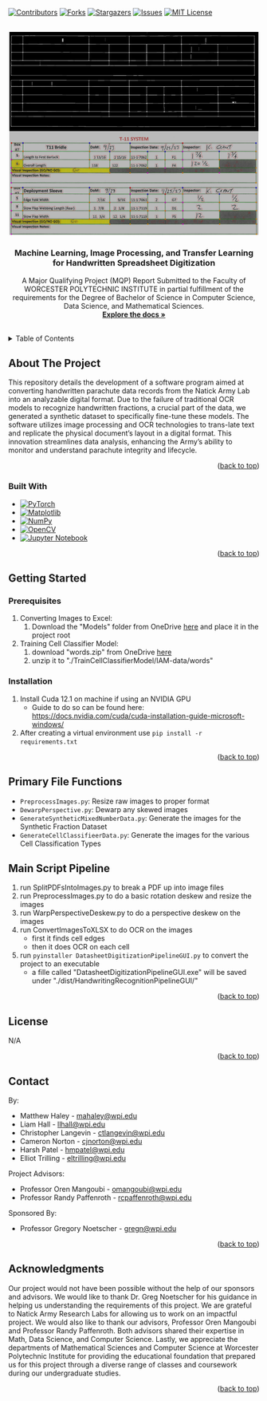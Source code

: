 <!-- Improved compatibility of back to top link: See: https://github.com/othneildrew/Best-README-Template/pull/73 -->
<a name="readme-top"></a>
<!--
*** Thanks for checking out the Best-README-Template. If you have a suggestion
*** that would make this better, please fork the repo and create a pull request
*** or simply open an issue with the tag "enhancement".
*** Don't forget to give the project a star!
*** Thanks again! Now go create something AMAZING! :D
-->



<!-- PROJECT SHIELDS -->
<!--
*** I'm using markdown "reference style" links for readability.
*** Reference links are enclosed in brackets [ ] instead of parentheses ( ).
*** See the bottom of this document for the declaration of the reference variables
*** for contributors-url, forks-url, etc. This is an optional, concise syntax you may use.
*** https://www.markdownguide.org/basic-syntax/#reference-style-links
-->
[![Contributors][contributors-shield]][contributors-url]
[![Forks][forks-shield]][forks-url]
[![Stargazers][stars-shield]][stars-url]
[![Issues][issues-shield]][issues-url]
[![MIT License][license-shield]][license-url]


<!-- PROJECT LOGO -->
<br />
<div align="center">
  <a href="https://github.com/Handwriting-MQP/Parachute-Converter">
    <img src="readme-images/logo.png" alt="Logo"  width="500">
  </a>

<h3 align="center">Machine Learning, Image Processing,
and Transfer Learning for
Handwritten Spreadsheet Digitization</h3>

  <p align="center">
    A Major Qualifying Project (MQP) Report
Submitted to the Faculty of
WORCESTER POLYTECHNIC INSTITUTE
in partial fulfillment of the requirements
for the Degree of Bachelor of Science in
Computer Science,
Data Science,
and Mathematical Sciences.
    <br />
    <a href="https://github.com/Handwriting-MQP/Parachute-Converter"><strong>Explore the docs »</strong></a>
    <br />
    <br />
    <!--<a href="https://github.com/Handwriting-MQP/Parachute-Converter">View Demo</a>
    ·
    <a href="https://github.com/Handwriting-MQP/Parachute-Convertere/issues">Report Bug</a>
    ·
    <a href="https://github.com/Handwriting-MQP/Parachute-Converter/issues">Request Feature</a>!-->
  </p>
</div>



<!-- TABLE OF CONTENTS -->
<details>
  <summary>Table of Contents</summary>
  <ol>
    <li>
      <a href="#about-the-project">About The Project</a>
      <ul>
        <li><a href="#built-with">Built With</a></li>
      </ul>
    </li>
    <li>
      <a href="#getting-started">Getting Started</a>
      <ul>
        <li><a href="#prerequisites">Prerequisites</a></li>
        <li><a href="#installation">Installation</a></li>
      </ul>
    </li>
    <li><a href="#usage">Usage</a></li>
    <li><a href="#project-structure">Project Structure</a></li>
    <li><a href="#license">License</a></li>
    <li><a href="#contact">Contact</a></li>
    <li><a href="#acknowledgments">Acknowledgments</a></li>
  </ol>
</details>



<!-- ABOUT THE PROJECT -->
## About The Project
<!--[![Product Name Screen Shot][product-screenshot]](https://example.com)-->

This repository details the development of a software program aimed at converting handwritten parachute
data records from the Natick Army Lab into an analyzable digital format. Due to the failure of traditional OCR models to recognize handwritten fractions, a crucial part of the data, we generated a synthetic dataset to specifically fine-tune these models. The software utilizes image processing and OCR technologies to trans-late text and replicate the physical document’s layout in a digital format. This innovation streamlines data analysis, enhancing the Army’s ability to monitor and understand parachute integrity and lifecycle.


<p align="right">(<a href="#readme-top">back to top</a>)</p>



### Built With

* [![PyTorch](https://img.shields.io/badge/PyTorch-%23EE4C2C.svg?style=for-the-badge&logo=PyTorch&logoColor=white)](https://pytorch.org/)
* [![Matplotlib](https://img.shields.io/badge/Matplotlib-%23ffffff.svg?style=for-the-badge&logo=Matplotlib&logoColor=black)](https://matplotlib.org/)
* [![NumPy](https://img.shields.io/badge/numpy-%23013243.svg?style=for-the-badge&logo=numpy&logoColor=white)](https://numpy.org/)
* [![OpenCV](https://img.shields.io/badge/opencv-%23white.svg?style=for-the-badge&logo=opencv&logoColor=white)](https://opencv.org/)
* [![Jupyter Notebook](https://img.shields.io/badge/jupyter-%23FA0F00.svg?style=for-the-badge&logo=jupyter&logoColor=white)](https://jupyter.org/)

<p align="right">(<a href="#readme-top">back to top</a>)</p>



<!-- GETTING STARTED -->
## Getting Started
### Prerequisites
1. Converting Images to Excel:
   1. Download the "Models" folder from OneDrive [here](https://wpi0-my.sharepoint.com/:f:/g/personal/eltrilling_wpi_edu/ElXqwztGnt1In2gNbu6Cf54Bohex30jY_KiDKKS_BYYHrA?e=u1bkQK) and place it in the project root
2. Training Cell Classifier Model:
   1. download "words.zip" from OneDrive [here](https://wpi0-my.sharepoint.com/:f:/g/personal/eltrilling_wpi_edu/ElXqwztGnt1In2gNbu6Cf54Bohex30jY_KiDKKS_BYYHrA?e=u1bkQK)
   2. unzip it to "./TrainCellClassifierModel/IAM-data/words"

### Installation
1. Install Cuda 12.1 on machine if using an NVIDIA GPU
   - Guide to do so can be found here: https://docs.nvidia.com/cuda/cuda-installation-guide-microsoft-windows/
2. After creating a virtual environment use ``pip install -r requirements.txt``

<p align="right">(<a href="#readme-top">back to top</a>)</p>



<!-- USAGE EXAMPLES -->
## Primary File Functions

* ``PreprocessImages.py``: Resize raw images to proper format
* ``DewarpPerspective.py``: Dewarp any skewed images
* ``GenerateSyntheticMixedNumberData.py``: Generate the images for the Synthetic Fraction Dataset
* ``GenerateCellClassifieerData.py``: Generate the images for the various Cell Classification Types

## Main Script Pipeline
1. run SplitPDFsIntoImages.py to break a PDF up into image files
2. run PreprocessImages.py to do a basic rotation deskew and resize the images
3. run WarpPerspectiveDeskew.py to do a perspective deskew on the images
4. run ConvertImagesToXLSX to do OCR on the images
    - first it finds cell edges
    - then it does OCR on each cell
5. run ``pyinstaller DatasheetDigitizationPipelineGUI.py`` to convert the project to an executable
   - a fille called "DatasheetDigitizationPipelineGUI.exe" will be saved under "./dist/HandwritingRecognitionPipelineGUI/"

<!--_For more examples, please refer to the [Documentation](https://example.com)_-->

<p align="right">(<a href="#readme-top">back to top</a>)</p>


<!-- LICENSE -->
## License

N/A

<p align="right">(<a href="#readme-top">back to top</a>)</p>



<!-- CONTACT -->
## Contact

By:
* Matthew Haley - mahaley@wpi.edu
* Liam Hall - llhall@wpi.edu
* Christopher Langevin - ctlangevin@wpi.edu
* Cameron Norton - cjnorton@wpi.edu
* Harsh Patel - hmpatel@wpi.edu
* Elliot Trilling - eltrilling@wpi.edu

Project Advisors:
* Professor Oren Mangoubi - omangoubi@wpi.edu
* Professor Randy Paffenroth - rcpaffenroth@wpi.edu

Sponsored By:
* Professor Gregory Noetscher - gregn@wpi.edu



<p align="right">(<a href="#readme-top">back to top</a>)</p>



<!-- ACKNOWLEDGMENTS -->
## Acknowledgments

Our project would not have been possible without the help of our sponsors and advisors. We would like to thank Dr. Greg Noetscher for his guidance in helping us understanding the requirements of this project. We are grateful to Natick Army Research Labs for allowing us to work on an impactful project. We would also like to thank our advisors, Professor Oren Mangoubi and Professor Randy Paffenroth. Both advisors shared their expertise in Math, Data Science, and Computer Science. Lastly, we appreciate the departments of Mathematical Sciences and Computer Science at Worcester Polytechnic Institute for providing the educational foundation that prepared us for this project through a diverse range of classes and coursework during our undergraduate studies.
<p align="right">(<a href="#readme-top">back to top</a>)</p>



<!-- MARKDOWN LINKS & IMAGES -->
<!-- https://www.markdownguide.org/basic-syntax/#reference-style-links -->
[contributors-shield]: https://img.shields.io/github/contributors/Handwriting-MQP/Parachute-Converter.svg?style=for-the-badge
[contributors-url]: https://github.com/Handwriting-MQP/Parachute-Converter/graphs/contributors
[forks-shield]: https://img.shields.io/github/forks/Handwriting-MQP/Parachute-Converter.svg?style=for-the-badge
[forks-url]: https://github.com/Handwriting-MQP/Parachute-Converter/network/members
[stars-shield]: https://img.shields.io/github/stars/Handwriting-MQP/Parachute-Converter.svg?style=for-the-badge
[stars-url]: https://github.com/Handwriting-MQP/Parachute-Converter/stargazers
[issues-shield]: https://img.shields.io/github/issues/Handwriting-MQP/Parachute-Converter.svg?style=for-the-badge
[issues-url]: https://github.com/Handwriting-MQP/Parachute-Converter/issues
[license-shield]: https://img.shields.io/github/license/Handwriting-MQP/Parachute-Converter.svg?style=for-the-badge
[license-url]: https://github.com/Handwriting-MQP/Parachute-Converter/blob/master/LICENSE.txt
[linkedin-shield]: https://img.shields.io/badge/-LinkedIn-black.svg?style=for-the-badge&logo=linkedin&colorB=555
[linkedin-url]: https://linkedin.com/in/hmpatel1350


